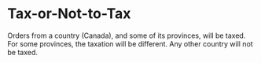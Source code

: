 # Tax-or-Not-to-Tax
Orders from a country (Canada), and some of its provinces, will be taxed. For some provinces, the taxation will be different. Any other country will not be taxed.
